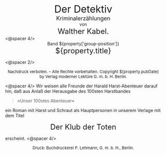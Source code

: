 <div style="font-size: xx-large; text-align: center;">Der Detektiv</div>
<div style="font-size: large; text-align: center;">Kriminalerzählungen</div>
<div style="text-align: center;">von</div>
<div style="font-size: x-large; text-align: center;">Walther Kabel.</div>
<@spacer 4/>
<div style="text-align: center;">Band ${property['group-position']}</div>
<div style="font-size: x-large; text-align: center;">${property.title}</div>

<@spacer 2/>
<div style="font-size: small; text-align: center; white-space: pre-wrap;">Nachdruck verboten. – Alle Rechte vorbehalten. Copyright ${property.pubDate} by Verlag moderner Lektüre G. m. b. H. Berlin.</div>

<@spacer 4/>
Wir weisen alle Freunde der Harald Harst-Abenteuer
darauf hin, daß aus Anlaß der
Herausgabe des 100sten Harstbandes

> »Unser 100stes Abenteuer«

ein Roman mit Harst und Schraut als
Hauptpersonen in unserem Verlage mit
dem Titel

<div style="font-size: x-large; text-align: center;">Der Klub der Toten</div>

erscheint.
<@spacer 4/>

<div style="font-size: small; text-align: center; white-space: pre-wrap;">Druck: Buchdruckerei P. Lehmann, G.&nbsp;m.&nbsp;b.&nbsp;H., Berlin.</div>

